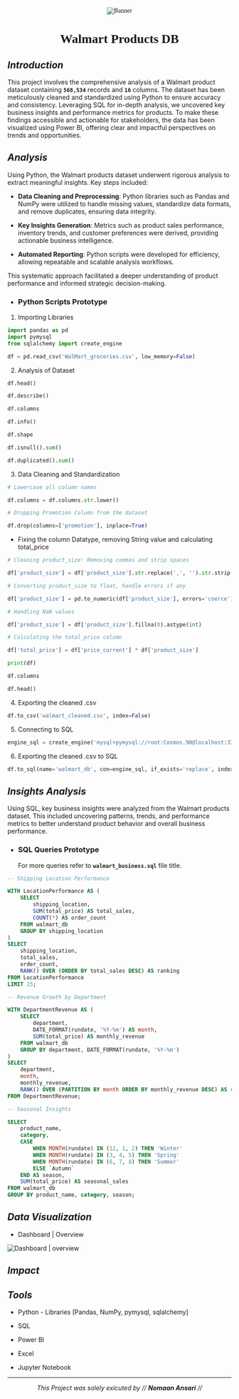 <div align="center" style="font-family: Times New Roman, serif">
    <img src="" alt="Banner">
    <h1><b>Walmart Products DB</b></h1>
</div>

## *Introduction*

This project involves the comprehensive analysis of a Walmart product dataset containing **`568,534`** records and **`16`** columns. 
The dataset has been meticulously cleaned and standardized using Python to ensure accuracy and consistency. 
Leveraging SQL for in-depth analysis, we uncovered key business insights and performance metrics for products. 
To make these findings accessible and actionable for stakeholders, the data has been visualized using Power BI, offering clear and impactful perspectives on trends and opportunities.

## *Analysis*

Using Python, the Walmart products dataset underwent rigorous analysis to extract meaningful insights. Key steps included:

- **Data Cleaning and Preprocessing**: Python libraries such as Pandas and NumPy were utilized to handle missing values, standardize data formats, and remove duplicates, ensuring data integrity.

- **Key Insights Generation**: Metrics such as product sales performance, inventory trends, and customer preferences were derived, providing actionable business intelligence.

- **Automated Reporting**: Python scripts were developed for efficiency, allowing repeatable and scalable analysis workflows.

This systematic approach facilitated a deeper understanding of product performance and informed strategic decision-making.

- ### Python Scripts Prototype

1. Importing Libraries

```python
import pandas as pd
import pymysql
from sqlalchemy import create_engine
```
```python
df = pd.read_csv('WalMart_groceries.csv', low_memory=False)
```

2. Analysis of Dataset

```python
df.head()

df.describe()

df.columns

df.info()

df.shape

df.isnull().sum()

df.duplicated().sum()
```

3. Data Cleaning and Standardization

```python
# Lowercase all column names

df.columns = df.columns.str.lower()

# Dropping Promotion Column from the dataset

df.drop(columns=['promotion'], inplace=True)
```

- Fixing the column Datatype, removing String value and calculating total_price
```python
# Cleaning product_size: Removing commas and strip spaces

df['product_size'] = df['product_size'].str.replace(',', '').str.strip()
```

```python
# Converting product_size to float, handle errors if any

df['product_size'] = pd.to_numeric(df['product_size'], errors='coerce')
```

```python
# Handling NaN values

df['product_size'] = df['product_size'].fillna(0).astype(int)
```

```python
# Calculating the total_price column

df['total_price'] = df['price_current'] * df['product_size']

print(df)
```

```python
df.columns

df.head()
```

4. Exporting the cleaned .csv

```python
df.to_csv('walmart_cleaned.csv', index=False)
```

5. Connecting to SQL

```python
engine_sql = create_engine('mysql+pymysql://root:Cosmos.90@localhost:3306/walmart')
```

6. Exporting the cleaned .csv to SQL

```python
df.to_sql(name='walmart_db', con=engine_sql, if_exists='replace', index=False)
```

## *Insights Analysis*

Using SQL, key business insights were analyzed from the Walmart products dataset. 
This included uncovering patterns, trends, and performance metrics to better understand product behavior and overall business performance.

- ### SQL Queries Prototype

    For more queries refer to **`walmart_business.sql`** file title.

```sql
-- Shipping Location Performance

WITH LocationPerformance AS (
    SELECT 
        shipping_location,
        SUM(total_price) AS total_sales,
        COUNT(*) AS order_count
    FROM walmart_db
    GROUP BY shipping_location
)
SELECT 
    shipping_location,
    total_sales,
    order_count,
    RANK() OVER (ORDER BY total_sales DESC) AS ranking
FROM LocationPerformance
LIMIT 15;
```

```sql
-- Revenue Growth by Department

WITH DepartmentRevenue AS (
    SELECT 
        department,
        DATE_FORMAT(rundate, '%Y-%m') AS month,
        SUM(total_price) AS monthly_revenue
    FROM walmart_db
    GROUP BY department, DATE_FORMAT(rundate, '%Y-%m')
)
SELECT 
    department,
    month,
    monthly_revenue,
    RANK() OVER (PARTITION BY month ORDER BY monthly_revenue DESC) AS ranking
FROM DepartmentRevenue;
```

```sql
-- Seasonal Insights

SELECT 
    product_name,
    category,
    CASE 
        WHEN MONTH(rundate) IN (12, 1, 2) THEN 'Winter'
        WHEN MONTH(rundate) IN (3, 4, 5) THEN 'Spring'
        WHEN MONTH(rundate) IN (6, 7, 8) THEN 'Summer'
        ELSE `Autumn`
    END AS season,
    SUM(total_price) AS seasonal_sales
FROM walmart_db
GROUP BY product_name, category, season;
```

## *Data Visualization*

- Dashboard | Overview

<div>
 <img src="dashboard.png" alt="Dashboard | overview" width">
</div>

## *Impact*




## *Tools*

- Python - Libraries [Pandas, NumPy, pymysql, sqlalchemy]

- SQL

- Power BI

- Excel

- Jupyter Notebook

---

<div align="center">
    <i> This Project was solely exicuted by // <b>Nomaan Ansari</b> //</i>
</div>